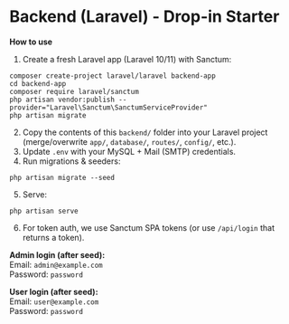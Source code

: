 # Backend (Laravel) - Drop-in Starter

**How to use**

1) Create a fresh Laravel app (Laravel 10/11) with Sanctum:
```
composer create-project laravel/laravel backend-app
cd backend-app
composer require laravel/sanctum
php artisan vendor:publish --provider="Laravel\Sanctum\SanctumServiceProvider"
php artisan migrate
```
2) Copy the contents of this `backend/` folder into your Laravel project (merge/overwrite `app/`, `database/`, `routes/`, `config/`, etc.).  
3) Update `.env` with your MySQL + Mail (SMTP) credentials.  
4) Run migrations & seeders:
```
php artisan migrate --seed
```
5) Serve:
```
php artisan serve
```
6) For token auth, we use Sanctum SPA tokens (or use `/api/login` that returns a token).

**Admin login (after seed):**  
Email: `admin@example.com`  
Password: `password`

**User login (after seed):**  
Email: `user@example.com`  
Password: `password`

